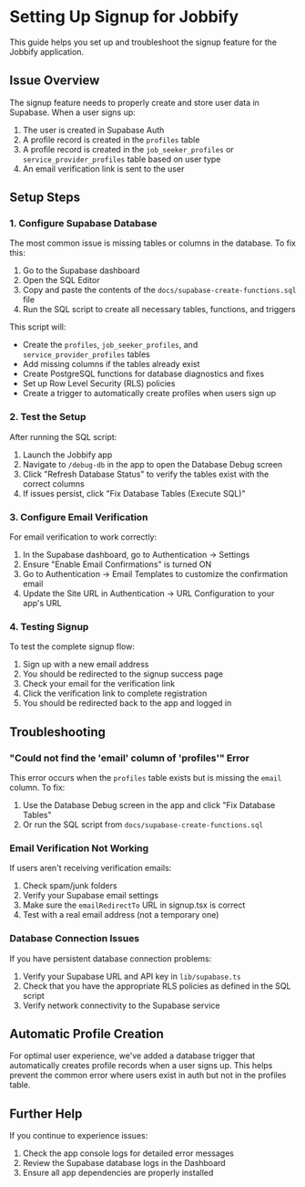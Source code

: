 # Setting Up Signup for Jobbify

This guide helps you set up and troubleshoot the signup feature for the Jobbify application.

## Issue Overview

The signup feature needs to properly create and store user data in Supabase. When a user signs up:

1. The user is created in Supabase Auth
2. A profile record is created in the `profiles` table
3. A profile record is created in the `job_seeker_profiles` or `service_provider_profiles` table based on user type
4. An email verification link is sent to the user

## Setup Steps

### 1. Configure Supabase Database

The most common issue is missing tables or columns in the database. To fix this:

1. Go to the Supabase dashboard
2. Open the SQL Editor
3. Copy and paste the contents of the `docs/supabase-create-functions.sql` file
4. Run the SQL script to create all necessary tables, functions, and triggers

This script will:
- Create the `profiles`, `job_seeker_profiles`, and `service_provider_profiles` tables
- Add missing columns if the tables already exist
- Create PostgreSQL functions for database diagnostics and fixes
- Set up Row Level Security (RLS) policies
- Create a trigger to automatically create profiles when users sign up

### 2. Test the Setup

After running the SQL script:

1. Launch the Jobbify app
2. Navigate to `/debug-db` in the app to open the Database Debug screen
3. Click "Refresh Database Status" to verify the tables exist with the correct columns
4. If issues persist, click "Fix Database Tables (Execute SQL)"

### 3. Configure Email Verification

For email verification to work correctly:

1. In the Supabase dashboard, go to Authentication → Settings
2. Ensure "Enable Email Confirmations" is turned ON
3. Go to Authentication → Email Templates to customize the confirmation email
4. Update the Site URL in Authentication → URL Configuration to your app's URL

### 4. Testing Signup

To test the complete signup flow:

1. Sign up with a new email address
2. You should be redirected to the signup success page
3. Check your email for the verification link
4. Click the verification link to complete registration
5. You should be redirected back to the app and logged in

## Troubleshooting

### "Could not find the 'email' column of 'profiles'" Error

This error occurs when the `profiles` table exists but is missing the `email` column. To fix:

1. Use the Database Debug screen in the app and click "Fix Database Tables"
2. Or run the SQL script from `docs/supabase-create-functions.sql`

### Email Verification Not Working

If users aren't receiving verification emails:

1. Check spam/junk folders
2. Verify your Supabase email settings
3. Make sure the `emailRedirectTo` URL in signup.tsx is correct
4. Test with a real email address (not a temporary one)

### Database Connection Issues

If you have persistent database connection problems:

1. Verify your Supabase URL and API key in `lib/supabase.ts`
2. Check that you have the appropriate RLS policies as defined in the SQL script
3. Verify network connectivity to the Supabase service

## Automatic Profile Creation

For optimal user experience, we've added a database trigger that automatically creates profile records when a user signs up. This helps prevent the common error where users exist in auth but not in the profiles table.

## Further Help

If you continue to experience issues:

1. Check the app console logs for detailed error messages
2. Review the Supabase database logs in the Dashboard
3. Ensure all app dependencies are properly installed 